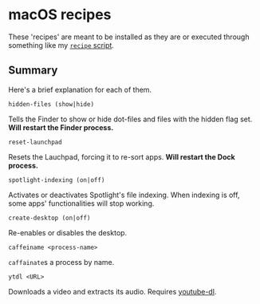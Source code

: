 macOS recipes
=============

These 'recipes' are meant to be installed as they are or
executed through something like my [`recipe` script][recipe.sh].

[recipe.sh]: https://github.com/giucal/scripts/blob/master/recipe.sh

Summary
-------

Here's a brief explanation for each of them.

    hidden-files (show|hide)

Tells the Finder to show or hide dot-files and files with the hidden
flag set. **Will restart the Finder process.**

    reset-launchpad

Resets the Lauchpad, forcing it to re-sort apps.
**Will restart the Dock process.**

    spotlight-indexing (on|off)

Activates or deactivates Spotlight's file indexing. When indexing
is off, some apps' functionalities will stop working.

    create-desktop (on|off)

Re-enables or disables the desktop.

    caffeiname <process-name>

`caffainate`s a process by name.

    ytdl <URL>

Downloads a video and extracts its audio. Requires [youtube-dl].

[youtube-dl]: https://youtube-dl.org/
